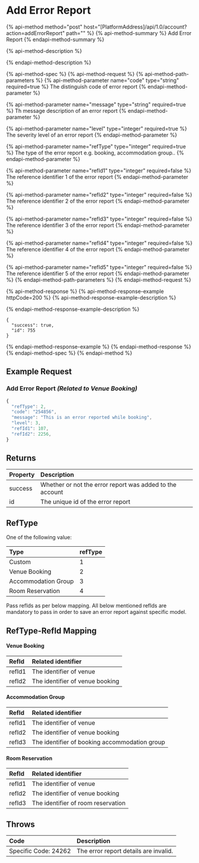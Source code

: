# Add Error Report

{% api-method method="post" host="\[PlatformAddress\]/api/1.0/account?action=addErrorReport" path="" %}
{% api-method-summary %}
Add Error Report
{% endapi-method-summary %}

{% api-method-description %}

{% endapi-method-description %}

{% api-method-spec %}
{% api-method-request %}
{% api-method-path-parameters %}
{% api-method-parameter name="code" type="string" required=true %}
The distinguish code of error report
{% endapi-method-parameter %}

{% api-method-parameter name="message" type="string" required=true %}
Th message description of an error report
{% endapi-method-parameter %}

{% api-method-parameter name="level" type="integer" required=true %}
The severity level of an error report
{% endapi-method-parameter %}

{% api-method-parameter name="refType" type="integer" required=true %}
The type of the error report e.g. booking, accommodation group..
{% endapi-method-parameter %}

{% api-method-parameter name="refId1" type="integer" required=false %}
The reference identifier 1 of the error report
{% endapi-method-parameter %}

{% api-method-parameter name="refId2" type="integer" required=false %}
The reference identifier 2 of the error report
{% endapi-method-parameter %}

{% api-method-parameter name="refId3" type="integer" required=false %}
The reference identifier 3 of the error report
{% endapi-method-parameter %}

{% api-method-parameter name="refId4" type="integer" required=false %}
The reference identifier 4 of the error report
{% endapi-method-parameter %}

{% api-method-parameter name="refId5" type="integer" required=false %}
The reference identifier 5 of the error report
{% endapi-method-parameter %}
{% endapi-method-path-parameters %}
{% endapi-method-request %}

{% api-method-response %}
{% api-method-response-example httpCode=200 %}
{% api-method-response-example-description %}

{% endapi-method-response-example-description %}

```text
{
  "success": true,
  "id": 755
}
```
{% endapi-method-response-example %}
{% endapi-method-response %}
{% endapi-method-spec %}
{% endapi-method %}

## Example Request

### Add Error Report _\(Related to Venue Booking\)_

```javascript
{
  "refType": 2,
  "code": "254856",
  "message": "This is an error reported while booking",
  "level": 3,
  "refId1": 107,
  "refId2": 2256,
}
```

## Returns

| Property | Description |
| :--- | :--- |
| success | Whether or not the error report was added to the account |
| id | The unique id of the error report |

## RefType

One of the following value:

| Type | refType |
| :--- | :--- |
| Custom | 1 |
| Venue Booking | 2 |
| Accommodation Group | 3 |
| Room Reservation | 4 |

Pass refIds as per below mapping. All below mentioned refIds are mandatory to pass in order to save an error report against specific model.

## RefType-RefId Mapping

#### Venue Booking

| RefId | Related identifier |
| :--- | :--- |
| refId1 | The identifier of venue |
| refId2 | The identifier of venue booking |

#### Accommodation Group

| RefId | Related identifier |
| :--- | :--- |
| refId1 | The identifier of venue |
| refId2 | The identifier of venue booking |
| refId3 | The identifier of booking accommodation group |

#### Room Reservation

| RefId | Related identifier |
| :--- | :--- |
| refId1 | The identifier of venue |
| refId2 | The identifier of venue booking |
| refId3 | The identifier of room reservation |

## Throws

| Code | Description |
| :--- | :--- |
| Specific Code: 24262 | The error report details are invalid. |

